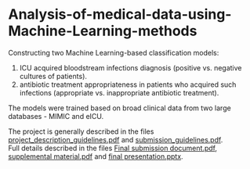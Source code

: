 # Analysis-of-medical-data-using-Machine-Learning-methods

Constructing two Machine Learning-based classification models:
1. ICU acquired bloodstream infections diagnosis (positive vs. negative cultures of patients).
2. antibiotic treatment appropriateness in patients who acquired such infections (appropriate vs. inappropriate antibiotic treatment).

The models were trained based on broad clinical data from two large databases - MIMIC and eICU.

The project is generally described in the files [project_description_guidelines.pdf](https://github.com/michalalayev/Analysis-of-medical-data-using-Machine-Learning-methods/blob/main/project_description_guidelines.pdf) and [submission_guidelines.pdf](https://github.com/michalalayev/Analysis-of-medical-data-using-Machine-Learning-methods/blob/main/submission_guidelines.pdf).\
Full details described in the files [Final submission document.pdf](https://github.com/michalalayev/Analysis-of-medical-data-using-Machine-Learning-methods/blob/main/Final%20submission%20document.pdf), [supplemental material.pdf](https://github.com/michalalayev/Analysis-of-medical-data-using-Machine-Learning-methods/blob/main/supplemental%20material.pdf) and [final presentation.pptx](https://github.com/michalalayev/Analysis-of-medical-data-using-Machine-Learning-methods/blob/main/final%20presentation.pptx).

